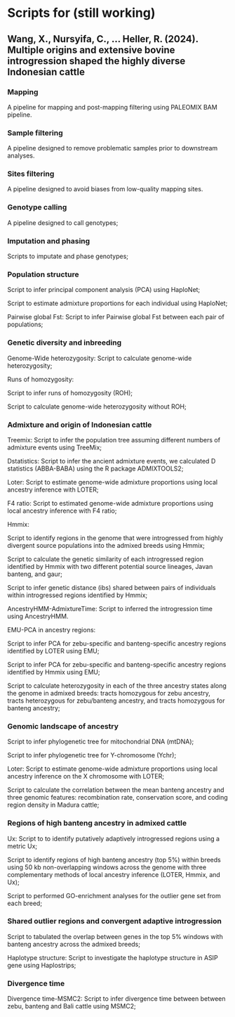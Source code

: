 # Scripts for (still working)
## Wang, X., Nursyifa, C., ... Heller, R. (2024). Multiple origins and extensive bovine introgression shaped the highly diverse Indonesian cattle

### Mapping
A pipeline for mapping and post-mapping filtering using PALEOMIX BAM pipeline.

### Sample filtering
A pipeline designed to remove problematic samples prior to downstream analyses.

### Sites filtering
A pipeline designed to avoid biases from low-quality mapping sites.

### Genotype calling
A pipeline designed to call genotypes;

### Imputation and phasing
Scripts to imputate and phase genotypes;

### Population structure
Script to infer principal component analysis (PCA) using HaploNet;

Script to estimate admixture proportions for each individual using HaploNet;

Pairwise global Fst: Script to infer Pairwise global Fst between each pair of populations;

### Genetic diversity and inbreeding
Genome-Wide heterozygosity: Script to calculate genome-wide heterozygosity;

Runs of homozygosity: 

Script to infer runs of homozygosity (ROH);

Script to calculate genome-wide heterozygosity without ROH;

### Admixture and origin of Indonesian cattle
Treemix: Script to infer the population tree assuming different numbers of admixture events using TreeMix;

Dstatistics: Script to infer the ancient admixture events, we calculated D statistics (ABBA-BABA) using the R package ADMIXTOOLS2;

Loter: Script to estimate genome-wide admixture proportions using local ancestry inference with LOTER;

F4 ratio: Script to estimated genome-wide admixture proportions using local ancestry inference with F4 ratio;

Hmmix:

Script to identify regions in the genome that were introgressed from highly divergent source populations into the admixed breeds using Hmmix;

Script to calculate the genetic similarity of each introgressed region identified by Hmmix with two different potential source lineages, Javan banteng, and gaur;

Script to infer genetic distance (ibs) shared between pairs of individuals within introgressed regions identified by Hmmix;

AncestryHMM-AdmixtureTime: Script to inferred the introgression time using AncestryHMM.

EMU-PCA in ancestry regions:

Script to infer PCA for zebu-specific and banteng-specific ancestry regions identified by LOTER using EMU;

Script to infer PCA for zebu-specific and banteng-specific ancestry regions identified by Hmmix using EMU;

Script to calculate heterozygosity in each of the three ancestry states along the genome in admixed breeds: tracts homozygous for zebu ancestry, tracts heterozygous for zebu/banteng ancestry, and tracts homozygous for banteng ancestry;

### Genomic landscape of ancestry
Script to infer phylogenetic tree for mitochondrial DNA (mtDNA);

Script to infer phylogenetic tree for Y-chromosome (Ychr);

Loter: Script to estimate genome-wide admixture proportions using local ancestry inference on the X chromosome with LOTER;

Script to calculate the correlation between the mean banteng ancestry and three genomic features: recombination rate, conservation score, and coding region density in Madura cattle;

### Regions of high banteng ancestry in admixed cattle
Ux: Script to to identify putatively adaptively introgressed regions using a metric Ux;

Script to identify regions of high banteng ancestry (top 5%) within breeds using 50 kb non-overlapping windows across the genome with three complementary methods of local ancestry inference (LOTER, Hmmix, and Ux);

Script to performed GO-enrichment analyses for the outlier gene set from each breed;

### Shared outlier regions and convergent adaptive introgression
Script to tabulated the overlap between genes in the top 5% windows with banteng ancestry across the admixed breeds;

Haplotype structure: Script to investigate the haplotype structure in ASIP gene using Haplostrips;

### Divergence time
Divergence time-MSMC2: Script to infer divergence time between between zebu, banteng and Bali cattle using MSMC2;
